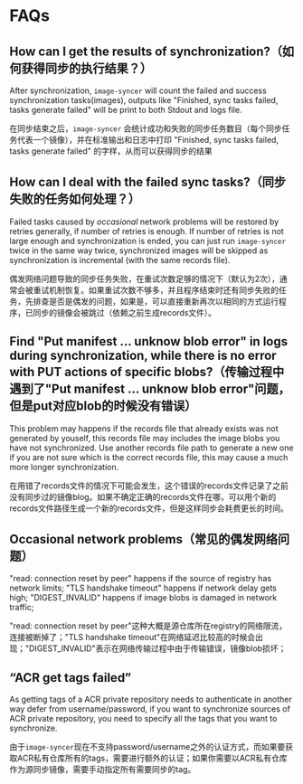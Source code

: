 # FAQs

## How can I get the results of synchronization?（如何获得同步的执行结果？）

After synchronization, `image-syncer` will count the failed and success synchronization tasks(images), outputs like "Finished, <NUMBER OF FAILED TASK> sync tasks failed, <NUMBER OF FAILED SUCCESS> tasks generate failed" will be print to both Stdout and logs file.

在同步结束之后，`image-syncer` 会统计成功和失败的同步任务数目（每个同步任务代表一个镜像），并在标准输出和日志中打印 "Finished, <NUMBER OF FAILED TASK> sync tasks failed, <NUMBER OF FAILED SUCCESS> tasks generate failed" 的字样，从而可以获得同步的结果

## How can I deal with the failed sync tasks?（同步失败的任务如何处理？）

Failed tasks caused by *occasional* network problems will be restored by retries generally, if number of retries is enough. If number of retries is not large enough and synchronization is ended, you can just run `image-syncer` twice in the same way twice, synchronized images will be skipped as synchronization is incremental (with the same records file).

偶发网络问题导致的同步任务失败，在重试次数足够的情况下（默认为2次），通常会被重试机制恢复。如果重试次数不够多，并且程序结束时还有同步失败的任务，先排查是否是偶发的问题，如果是，可以直接重新再次以相同的方式运行程序，已同步的镜像会被跳过（依赖之前生成records文件）。

## Find "Put manifest ... unknow blob error" in logs during synchronization, while there is no error with PUT actions of specific blobs?（传输过程中遇到了"Put manifest ... unknow blob error"问题，但是put对应blob的时候没有错误）

This problem may happens if the records file that already exists was not generated by youself, this records file may includes the image blobs you have not synchronized. Use another records file path to generate a new one if you are not sure which is the correct records file, this may cause a much more longer synchronization.

在用错了records文件的情况下可能会发生，这个错误的records文件记录了之前没有同步过的镜像blog。如果不确定正确的records文件在哪，可以用个新的records文件路径生成一个新的records文件，但是这样同步会耗费更长的时间。

## Occasional network problems（常见的偶发网络问题）

"read: connection reset by peer" happens if the source of registry has network limits; "TLS handshake timeout" happens if network delay gets high; "DIGEST_INVALID" happens if image blobs is damaged in network traffic;

"read: connection reset by peer"这种大概是源仓库所在registry的网络限流，连接被断掉了；"TLS handshake timeout"在网络延迟比较高的时候会出现；"DIGEST_INVALID"表示在网络传输过程中由于传输错误，镜像blob损坏；

## “ACR get tags failed”

As getting tags of a ACR private repository needs to authenticate in another way defer from username/password, if you want to synchronize sources of ACR private repository, you need to specify all the tags that you want to synchronize.

由于`image-syncer`现在不支持password/username之外的认证方式，而如果要获取ACR私有仓库所有的tags，需要进行额外的认证；如果你需要以ACR私有仓库作为源同步镜像，需要手动指定所有需要同步的tag。
 

